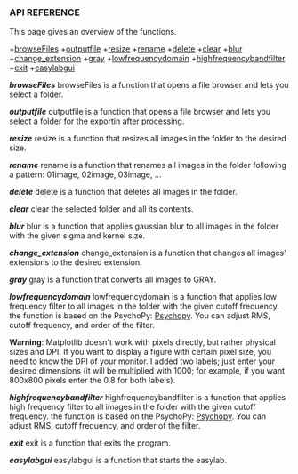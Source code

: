 ### API REFERENCE
This page gives an overview of the functions.

+[browseFiles](#browseFiles)
+[outputfile](#outputfile)
+[resize](#resize)
+[rename](#rename)
+[delete](#delete)
+[clear](#clear)
+[blur](#blur)
+[change_extension](#change_extension)
+[gray](#gray)
+[lowfrequencydomain](#lowfrequencydomain)
+[highfrequencybandfilter](#highfrequencybandfilter)
+[exit](#exit)
+[easylabgui](#easylabgui)

***browseFiles***<a name="browseFiles"></a>
browseFiles is a function that opens a file browser and lets you select a folder.

***outputfile***<a name="outputfile"></a>
outputfile is a function that opens a file browser and lets you select a folder for the exportin after processing.

***resize***<a name="resize"></a>
resize is a function that resizes all images in the folder to the desired size.

***rename***<a name="rename"></a>
rename is a function that renames all images in the folder following a pattern: 01image, 02image, 03image, ...

***delete***<a name="delete"></a>
delete is a function that deletes all images in the folder.

***clear***<a name="clear"></a>
clear the selected folder and all its contents.

***blur***<a name="blur"></a>
blur is a function that applies gaussian blur to all images in the folder with the given sigma and kernel size.

***change_extension***<a name="change_extension"></a>
change_extension is a function that changes all images' extensions to the desired extension.

***gray***<a name="gray"></a>
gray is a function that converts all images to GRAY.

***lowfrequencydomain***<a name="lowfrequencydomain"></a>
lowfrequencydomain is a function that applies low frequency filter to all images in the folder with the given cutoff frequency.
the function is based on the PsychoPy: [Psychopy](https://psychopy.org/api/filters.html). You can adjust RMS, cutoff frequency, and order of the filter.

**Warning**: Matplotlib doesn't work with pixels directly, but rather physical sizes and DPI. If you want to display a figure with certain pixel size, you need to know the DPI of your monitor. I added two labels; just enter your desired dimensions (it will be multiplied with 1000; for example, if you want 800x800 pixels enter the 0.8 for both labels).


***highfrequencybandfilter***<a name="highfrequencybandfilter"></a>
highfrequencybandfilter is a function that applies high frequency filter to all images in the folder with the given cutoff frequency.
the function is based on the PsychoPy: [Psychopy](https://psychopy.org/api/filters.html). You can adjust RMS, cutoff frequency, and order of the filter.

***exit***<a name="exit"></a>
exit is a function that exits the program.

***easylabgui***<a name="easylabgui"></a>
easylabgui is a function that starts the easylab.